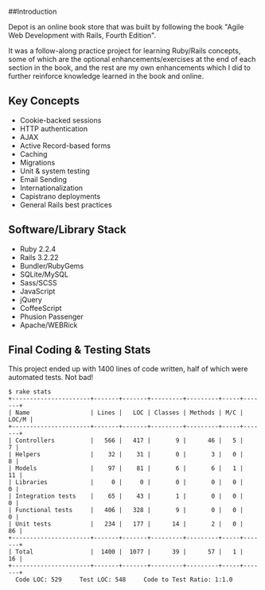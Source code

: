 ##Introduction

Depot is an online book store that was built by following the book "Agile Web Development with Rails, Fourth Edition". 

It was a follow-along practice project for learning Ruby/Rails concepts, some of which are the optional enhancements/exercises at the end of each section in the book, and the rest are my own enhancements which I did to further reinforce knowledge learned in the book and online.

## Key Concepts

* Cookie-backed sessions
* HTTP authentication
* AJAX
* Active Record-based forms
* Caching
* Migrations
* Unit & system testing
* Email Sending
* Internationalization
* Capistrano deployments
* General Rails best practices

## Software/Library Stack

* Ruby 2.2.4
* Rails 3.2.22
* Bundler/RubyGems
* SQLite/MySQL
* Sass/SCSS
* JavaScript
* jQuery
* CoffeeScript
* Phusion Passenger
* Apache/WEBRick

## Final Coding & Testing Stats

This project ended up with 1400 lines of code written, half of which were automated tests. Not bad!

    $ rake stats
    +----------------------+-------+-------+---------+---------+-----+-------+
    | Name                 | Lines |   LOC | Classes | Methods | M/C | LOC/M |
    +----------------------+-------+-------+---------+---------+-----+-------+
    | Controllers          |   566 |   417 |       9 |      46 |   5 |     7 |
    | Helpers              |    32 |    31 |       0 |       3 |   0 |     8 |
    | Models               |    97 |    81 |       6 |       6 |   1 |    11 |
    | Libraries            |     0 |     0 |       0 |       0 |   0 |     0 |
    | Integration tests    |    65 |    43 |       1 |       0 |   0 |     0 |
    | Functional tests     |   406 |   328 |       9 |       0 |   0 |     0 |
    | Unit tests           |   234 |   177 |      14 |       2 |   0 |    86 |
    +----------------------+-------+-------+---------+---------+-----+-------+
    | Total                |  1400 |  1077 |      39 |      57 |   1 |    16 |
    +----------------------+-------+-------+---------+---------+-----+-------+
      Code LOC: 529     Test LOC: 548     Code to Test Ratio: 1:1.0
